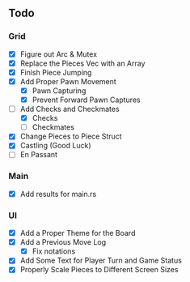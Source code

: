 ## Todo
### Grid
- [x] Figure out Arc & Mutex
- [x] Replace the Pieces Vec with an Array
- [X] Finish Piece Jumping
- [x] Add Proper Pawn Movement
    - [X] Pawn Capturing
    - [x] Prevent Forward Pawn Captures
- [ ] Add Checks and Checkmates
    - [x] Checks
    - [ ] Checkmates
- [x] Change Pieces to Piece Struct
- [x] Castling (Good Luck)
- [ ] En Passant
### Main
- [x] Add results for main.rs
### UI
- [X] Add a Proper Theme for the Board
- [x] Add a Previous Move Log
    - [x] Fix notations
- [x] Add Some Text for Player Turn and Game Status
- [x] Properly Scale Pieces to Different Screen Sizes